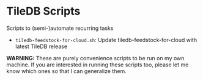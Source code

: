 # TileDB Scripts

Scripts to (semi-)automate recurring tasks

* `tiledb-feedstock-for-cloud.sh`: Update tiledb-feedstock-for-cloud with latest
  TileDB release

**WARNING:** These are purely convenience scripts to be run on my own machine.
If you are interested in running these scripts too, please let me know which
ones so that I can generalize them.
